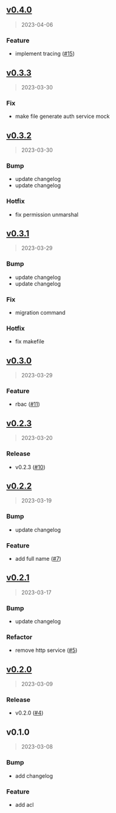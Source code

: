 
<a name="v0.4.0"></a>
## [v0.4.0](https://github.com/krobus00/auth-service/compare/v0.3.3...v0.4.0)

> 2023-04-06

### Feature

* implement tracing ([#15](https://github.com/krobus00/auth-service/issues/15))


<a name="v0.3.3"></a>
## [v0.3.3](https://github.com/krobus00/auth-service/compare/v0.3.2...v0.3.3)

> 2023-03-30

### Fix

* make file generate auth service mock


<a name="v0.3.2"></a>
## [v0.3.2](https://github.com/krobus00/auth-service/compare/v0.3.1...v0.3.2)

> 2023-03-30

### Bump

* update changelog
* update changelog

### Hotfix

* fix permission unmarshal


<a name="v0.3.1"></a>
## [v0.3.1](https://github.com/krobus00/auth-service/compare/v0.3.0...v0.3.1)

> 2023-03-29

### Bump

* update changelog
* update changelog

### Fix

* migration command

### Hotfix

* fix makefile


<a name="v0.3.0"></a>
## [v0.3.0](https://github.com/krobus00/auth-service/compare/v0.2.3...v0.3.0)

> 2023-03-29

### Feature

* rbac ([#11](https://github.com/krobus00/auth-service/issues/11))


<a name="v0.2.3"></a>
## [v0.2.3](https://github.com/krobus00/auth-service/compare/v0.2.2...v0.2.3)

> 2023-03-20

### Release

* v0.2.3 ([#10](https://github.com/krobus00/auth-service/issues/10))


<a name="v0.2.2"></a>
## [v0.2.2](https://github.com/krobus00/auth-service/compare/v0.2.1...v0.2.2)

> 2023-03-19

### Bump

* update changelog

### Feature

* add full name ([#7](https://github.com/krobus00/auth-service/issues/7))


<a name="v0.2.1"></a>
## [v0.2.1](https://github.com/krobus00/auth-service/compare/v0.2.0...v0.2.1)

> 2023-03-17

### Bump

* update changelog

### Refactor

* remove http service ([#5](https://github.com/krobus00/auth-service/issues/5))


<a name="v0.2.0"></a>
## [v0.2.0](https://github.com/krobus00/auth-service/compare/v0.1.0...v0.2.0)

> 2023-03-09

### Release

* v0.2.0 ([#4](https://github.com/krobus00/auth-service/issues/4))


<a name="v0.1.0"></a>
## v0.1.0

> 2023-03-08

### Bump

* add changelog

### Feature

* add acl

